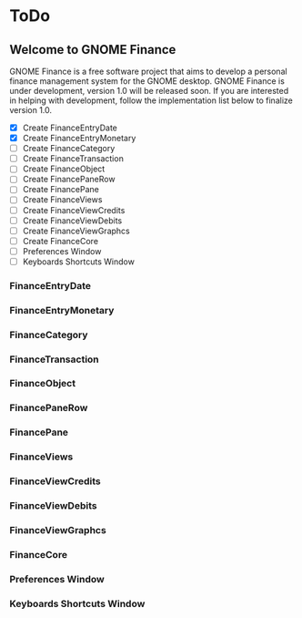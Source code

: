 # ToDo

## Welcome to GNOME Finance

GNOME Finance is a free software project that aims to develop a 
personal finance management system for the GNOME desktop.
GNOME Finance is under development, version 1.0 will be released soon.
If you are interested in helping with development, follow the implementation 
list below to finalize version 1.0.

 - [x] Create FinanceEntryDate
 - [x] Create FinanceEntryMonetary
 - [ ] Create FinanceCategory
 - [ ] Create FinanceTransaction
 - [ ] Create FinanceObject
 - [ ] Create FinancePaneRow
 - [ ] Create FinancePane
 - [ ] Create FinanceViews
 - [ ] Create FinanceViewCredits
 - [ ] Create FinanceViewDebits
 - [ ] Create FinanceViewGraphcs
 - [ ] Create FinanceCore
 - [ ] Preferences Window
 - [ ] Keyboards Shortcuts Window
 
 ### FinanceEntryDate
 
 ### FinanceEntryMonetary
 
 ### FinanceCategory
 
 ### FinanceTransaction
 
 ### FinanceObject
 
 ### FinancePaneRow
 
 ### FinancePane
 
 ### FinanceViews
 
 ### FinanceViewCredits
 
 ### FinanceViewDebits
 
 ### FinanceViewGraphcs
 
 ### FinanceCore
 
 ### Preferences Window
 
 ### Keyboards Shortcuts Window

